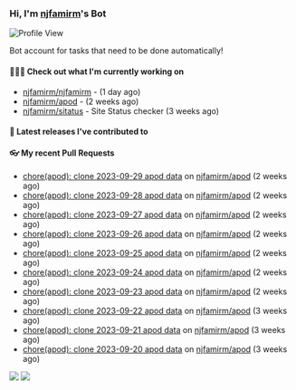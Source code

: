 ### Hi, I'm [njfamirm](https://github.com/njfamirm)'s Bot
![Profile View](https://komarev.com/ghpvc/?username=njfamirm-bot)

Bot account for tasks that need to be done automatically!

#### 👨🏻‍💻 Check out what I'm currently working on

- [njfamirm/njfamirm](https://github.com/njfamirm/njfamirm) -  (1 day ago)
- [njfamirm/apod](https://github.com/njfamirm/apod) -  (2 weeks ago)
- [njfamirm/sitatus](https://github.com/njfamirm/sitatus) - Site Status checker (3 weeks ago)

#### 🎉 Latest releases I've contributed to


#### 👓 My recent Pull Requests

- [chore(apod): clone 2023-09-29 apod data](https://github.com/njfamirm/apod/pull/85) on [njfamirm/apod](https://github.com/njfamirm/apod) (2 weeks ago)
- [chore(apod): clone 2023-09-28 apod data](https://github.com/njfamirm/apod/pull/84) on [njfamirm/apod](https://github.com/njfamirm/apod) (2 weeks ago)
- [chore(apod): clone 2023-09-27 apod data](https://github.com/njfamirm/apod/pull/83) on [njfamirm/apod](https://github.com/njfamirm/apod) (2 weeks ago)
- [chore(apod): clone 2023-09-26 apod data](https://github.com/njfamirm/apod/pull/82) on [njfamirm/apod](https://github.com/njfamirm/apod) (2 weeks ago)
- [chore(apod): clone 2023-09-25 apod data](https://github.com/njfamirm/apod/pull/81) on [njfamirm/apod](https://github.com/njfamirm/apod) (2 weeks ago)
- [chore(apod): clone 2023-09-24 apod data](https://github.com/njfamirm/apod/pull/80) on [njfamirm/apod](https://github.com/njfamirm/apod) (2 weeks ago)
- [chore(apod): clone 2023-09-23 apod data](https://github.com/njfamirm/apod/pull/79) on [njfamirm/apod](https://github.com/njfamirm/apod) (2 weeks ago)
- [chore(apod): clone 2023-09-22 apod data](https://github.com/njfamirm/apod/pull/78) on [njfamirm/apod](https://github.com/njfamirm/apod) (3 weeks ago)
- [chore(apod): clone 2023-09-21 apod data](https://github.com/njfamirm/apod/pull/77) on [njfamirm/apod](https://github.com/njfamirm/apod) (3 weeks ago)
- [chore(apod): clone 2023-09-20 apod data](https://github.com/njfamirm/apod/pull/76) on [njfamirm/apod](https://github.com/njfamirm/apod) (3 weeks ago)

![](http://github-profile-summary-cards.vercel.app/api/cards/profile-details?username=njfamirm-bot&theme=transparent)
![](https://github-profile-summary-cards.vercel.app/api/cards/productive-time?username=njfamirm-bot&theme=transparent&utcOffset=3.50)
